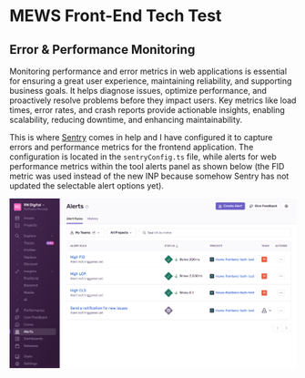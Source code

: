 # MEWS Front-End Tech Test

## Error & Performance Monitoring

Monitoring performance and error metrics in web applications is essential for ensuring a great user experience, maintaining reliability, and supporting business goals. It helps diagnose issues, optimize performance, and proactively resolve problems before they impact users. Key metrics like load times, error rates, and crash reports provide actionable insights, enabling scalability, reducing downtime, and enhancing maintainability.

This is where [Sentry](https://sentry.io/welcome/) comes in help and I have configured it to capture errors and performance metrics for the frontend application.
The configuration is located in the `sentryConfig.ts` file, while alerts for web performance metrics within the tool alerts panel as shown below (the FID metric was used instead of the new INP because somehow Sentry has not updated the selectable alert options yet).

![Sentry alerts screenshot](./src/assets/sentry-alerts.png)
